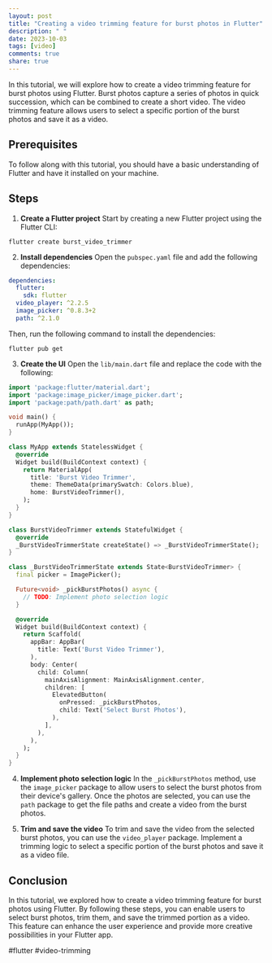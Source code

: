 ```yaml
---
layout: post
title: "Creating a video trimming feature for burst photos in Flutter"
description: " "
date: 2023-10-03
tags: [video]
comments: true
share: true
---
```


In this tutorial, we will explore how to create a video trimming feature for burst photos using Flutter. Burst photos capture a series of photos in quick succession, which can be combined to create a short video. The video trimming feature allows users to select a specific portion of the burst photos and save it as a video.

## Prerequisites
To follow along with this tutorial, you should have a basic understanding of Flutter and have it installed on your machine.

## Steps
1. **Create a Flutter project**
Start by creating a new Flutter project using the Flutter CLI:

```shell
flutter create burst_video_trimmer
```

2. **Install dependencies**
Open the `pubspec.yaml` file and add the following dependencies:

```yaml
dependencies:
  flutter:
    sdk: flutter
  video_player: ^2.2.5
  image_picker: ^0.8.3+2
  path: ^2.1.0
```

Then, run the following command to install the dependencies:

```shell
flutter pub get
```

3. **Create the UI**
Open the `lib/main.dart` file and replace the code with the following:

```dart
import 'package:flutter/material.dart';
import 'package:image_picker/image_picker.dart';
import 'package:path/path.dart' as path;

void main() {
  runApp(MyApp());
}

class MyApp extends StatelessWidget {
  @override
  Widget build(BuildContext context) {
    return MaterialApp(
      title: 'Burst Video Trimmer',
      theme: ThemeData(primarySwatch: Colors.blue),
      home: BurstVideoTrimmer(),
    );
  }
}

class BurstVideoTrimmer extends StatefulWidget {
  @override
  _BurstVideoTrimmerState createState() => _BurstVideoTrimmerState();
}

class _BurstVideoTrimmerState extends State<BurstVideoTrimmer> {
  final picker = ImagePicker();

  Future<void> _pickBurstPhotos() async {
    // TODO: Implement photo selection logic
  }

  @override
  Widget build(BuildContext context) {
    return Scaffold(
      appBar: AppBar(
        title: Text('Burst Video Trimmer'),
      ),
      body: Center(
        child: Column(
          mainAxisAlignment: MainAxisAlignment.center,
          children: [
            ElevatedButton(
              onPressed: _pickBurstPhotos,
              child: Text('Select Burst Photos'),
            ),
          ],
        ),
      ),
    );
  }
}
```

4. **Implement photo selection logic**
In the `_pickBurstPhotos` method, use the `image_picker` package to allow users to select the burst photos from their device's gallery. Once the photos are selected, you can use the `path` package to get the file paths and create a video from the burst photos.

5. **Trim and save the video**
To trim and save the video from the selected burst photos, you can use the `video_player` package. Implement a trimming logic to select a specific portion of the burst photos and save it as a video file.

## Conclusion
In this tutorial, we explored how to create a video trimming feature for burst photos using Flutter. By following these steps, you can enable users to select burst photos, trim them, and save the trimmed portion as a video. This feature can enhance the user experience and provide more creative possibilities in your Flutter app.

#flutter #video-trimming